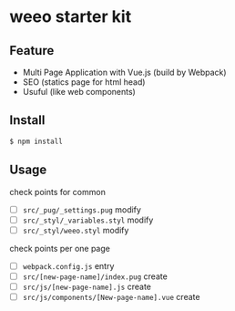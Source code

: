 # weeo starter kit

## Feature
- Multi Page Application with Vue.js (build by Webpack)
- SEO (statics page for html head)
- Usuful (like web components)

## Install

```bash
$ npm install
```

## Usage

check points for common
- [ ] `src/_pug/_settings.pug` modify
- [ ] `src/_styl/_variables.styl` modify
- [ ] `src/_styl/weeo.styl` modify

check points per one page
- [ ] `webpack.config.js` entry
- [ ] `src/[new-page-name]/index.pug` create
- [ ] `src/js/[new-page-name].js` create
- [ ] `src/js/components/[New-page-name].vue` create
